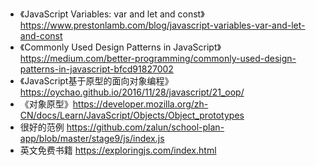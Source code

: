 * 《JavaScript Variables: var and let and const》https://www.prestonlamb.com/blog/javascript-variables-var-and-let-and-const
* 《Commonly Used Design Patterns in JavaScript》https://medium.com/better-programming/commonly-used-design-patterns-in-javascript-bfcd91827002
* 《JavaScript基于原型的面向对象编程》https://oychao.github.io/2016/11/28/javascript/21_oop/
* 《对象原型》https://developer.mozilla.org/zh-CN/docs/Learn/JavaScript/Objects/Object_prototypes
* 很好的范例 https://github.com/zalun/school-plan-app/blob/master/stage9/js/index.js
* 英文免费书籍 https://exploringjs.com/index.html
